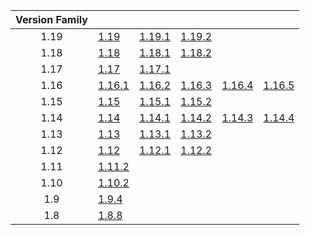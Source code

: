 | Version Family | | | | | |
|:---:|---|---|---|---|---|
| 1.19 | [1.19](https://github.com/BaldGang/spigot-build/releases/download/20221204/spigot-1.19.jar) | [1.19.1](https://github.com/BaldGang/spigot-build/releases/download/20221204/spigot-1.19.1.jar) | [1.19.2](https://github.com/BaldGang/spigot-build/releases/download/20221204/spigot-1.19.2.jar) | | |
| 1.18 | [1.18](https://github.com/BaldGang/spigot-build/releases/download/20221204/spigot-1.18.jar) | [1.18.1](https://github.com/BaldGang/spigot-build/releases/download/20221204/spigot-1.18.1.jar) | [1.18.2](https://github.com/BaldGang/spigot-build/releases/download/20221204/spigot-1.18.2.jar) | | |
| 1.17 | [1.17](https://github.com/BaldGang/spigot-build/releases/download/20221204/spigot-1.17.jar) | [1.17.1](https://github.com/BaldGang/spigot-build/releases/download/20221204/spigot-1.17.1.jar) | | | |
| 1.16 | [1.16.1](https://github.com/BaldGang/spigot-build/releases/download/20221204/spigot-1.16.1.jar) | [1.16.2](https://github.com/BaldGang/spigot-build/releases/download/20221204/spigot-1.16.2.jar) | [1.16.3](https://github.com/BaldGang/spigot-build/releases/download/20221204/spigot-1.16.3.jar) | [1.16.4](https://github.com/BaldGang/spigot-build/releases/download/20221204/spigot-1.16.4.jar) | [1.16.5](https://github.com/BaldGang/spigot-build/releases/download/20221204/spigot-1.16.5.jar) |
| 1.15 | [1.15](https://github.com/BaldGang/spigot-build/releases/download/20221204/spigot-1.15.jar) | [1.15.1](https://github.com/BaldGang/spigot-build/releases/download/20221204/spigot-1.15.1.jar) | [1.15.2](https://github.com/BaldGang/spigot-build/releases/download/20221204/spigot-1.15.2.jar) | | |
| 1.14 | [1.14](https://github.com/BaldGang/spigot-build/releases/download/20221204/spigot-1.14.jar) | [1.14.1](https://github.com/BaldGang/spigot-build/releases/download/20221204/spigot-1.14.1.jar) | [1.14.2](https://github.com/BaldGang/spigot-build/releases/download/20221204/spigot-1.14.2.jar) | [1.14.3](https://github.com/BaldGang/spigot-build/releases/download/20221204/spigot-1.14.3.jar) | [1.14.4](https://github.com/BaldGang/spigot-build/releases/download/20221204/spigot-1.14.4.jar) |
| 1.13 | [1.13](https://github.com/BaldGang/spigot-build/releases/download/20221204/spigot-1.13.jar) | [1.13.1](https://github.com/BaldGang/spigot-build/releases/download/20221204/spigot-1.13.1.jar) | [1.13.2](https://github.com/BaldGang/spigot-build/releases/download/20221204/spigot-1.13.2.jar) | | |
| 1.12 | [1.12](https://github.com/BaldGang/spigot-build/releases/download/20221204/spigot-1.12.jar) | [1.12.1](https://github.com/BaldGang/spigot-build/releases/download/20221204/spigot-1.12.1.jar) | [1.12.2](https://github.com/BaldGang/spigot-build/releases/download/20221204/spigot-1.12.2.jar) | | |
| 1.11 | [1.11.2](https://github.com/BaldGang/spigot-build/releases/download/20221204/spigot-1.11.2.jar) | | | | |
| 1.10 | [1.10.2](https://github.com/BaldGang/spigot-build/releases/download/20221204/spigot-1.10.2.jar) | | | | |
| 1.9 | [1.9.4](https://github.com/BaldGang/spigot-build/releases/download/20221204/spigot-1.9.4.jar) | | | | |
| 1.8 | [1.8.8](https://github.com/BaldGang/spigot-build/releases/download/20221204/spigot-1.8.8.jar) | | | | |
